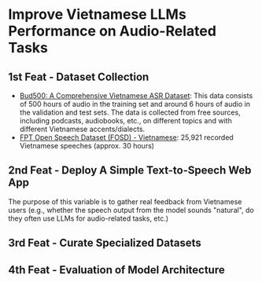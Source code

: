 # Improve Vietnamese LLMs Performance on Audio-Related Tasks

## 1st Feat - Dataset Collection
- [Bud500: A Comprehensive Vietnamese ASR Dataset](https://huggingface.co/datasets/linhtran92/viet_bud500): This data consists of 500 hours of audio in the training set and around 6 hours of audio in the validation and test sets. The data is collected from free sources, including podcasts, audiobooks, etc., on different topics and with different Vietnamese accents/dialects.
- [FPT Open Speech Dataset (FOSD) - Vietnamese](https://data.mendeley.com/datasets/k9sxg2twv4/4): 25,921 recorded Vietnamese speeches (approx. 30 hours)

## 2nd Feat - Deploy A Simple Text-to-Speech Web App
The purpose of this variable is to gather real feedback from Vietnamese users (e.g., whether the speech output from the model sounds "natural", do they often use LLMs for audio-related tasks, etc.)

## 3rd Feat - Curate Specialized Datasets

## 4th Feat - Evaluation of Model Architecture
